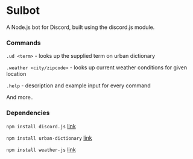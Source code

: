 # Sulbot
A Node.js bot for Discord, built using the discord.js module.

### Commands
`.ud <term>` - looks up the supplied term on urban dictionary

`.weather <city/zipcode>` - looks up current weather conditions for given location

`.help` - description and example input for every command

And more..

### Dependencies
`npm install discord.js` [link](https://www.npmjs.com/package/discord.js)

`npm install urban-dictionary` [link](https://www.npmjs.com/package/urban-dictionary)

`npm install weather-js` [link](https://www.npmjs.com/package/weather-js)
